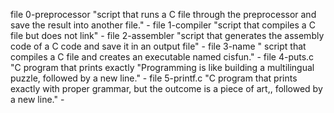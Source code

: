file 0-preprocessor "script that runs a C file through the preprocessor and save the result into another file." -
file 1-compiler "script that compiles a C file but does not link" -
file 2-assembler "script that generates the assembly code of a C code and save it in an output file" -
file 3-name " script that compiles a C file and creates an executable named cisfun." -
file 4-puts.c "C program that prints exactly "Programming is like building a multilingual puzzle, followed by a new line." -
file 5-printf.c "C program that prints exactly with proper grammar, but the outcome is a piece of art,, followed by a new line." -
